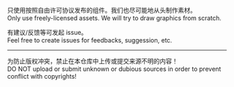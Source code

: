 只使用按照自由许可协议发布的组件。我们也尽可能地从头制作素材。\
Only use freely-licensed assets. We will try to draw graphics from scratch.

有建议/反馈等可发起 issue。\
Feel free to create issues for feedbacks, suggession, etc.

---

为防止版权冲突，禁止在本仓库中上传或提交来源不明的内容！\
DO NOT upload or submit unknown or dubious sources in order to prevent conflict with copyrights!

